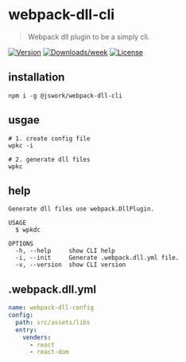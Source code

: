 # webpack-dll-cli
> Webpack dll plugin to be a simply cli.

[![Version](https://img.shields.io/npm/v/webpack-dll-cli.svg)](https://npmjs.org/package/webpack-dll-cli)
[![Downloads/week](https://img.shields.io/npm/dw/webpack-dll-cli.svg)](https://npmjs.org/package/webpack-dll-cli)
[![License](https://img.shields.io/npm/l/webpack-dll-cli.svg)](https://github.com/afeiship/webpack-dll-cli/blob/master/package.json)

## installation
```shell
npm i -g @jswork/webpack-dll-cli
```

## usgae
```shell
# 1. create config file
wpkc -i

# 2. generate dll files
wpkc
```

## help
```
Generate dll files use webpack.DllPlugin.

USAGE
  $ wpkdc

OPTIONS
  -h, --help     show CLI help
  -i, --init     Generate .webpack.dll.yml file.
  -v, --version  show CLI version
```

##  .webpack.dll.yml
```yml
name: webpack-dll-config
config:
  path: src/assets/libs
  entry:
    venders:
      - react
      - react-dom
```

